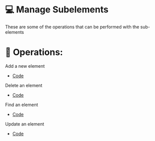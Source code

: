 # 💻 Manage Subelements
These are some of the operations that can be performed with the sub-elements

# 🚀 Operations:
Add a new element 
- [Code](https://github.com/elmarcz/Mongoose-Subelements/blob/master/querys/add.js)

Delete an element 
- [Code](https://github.com/elmarcz/Mongoose-Subelements/blob/master/querys/remove.js)

Find an element
- [Code](https://github.com/elmarcz/Mongoose-Subelements/blob/master/querys/find.js)

Update an element
- [Code](https://github.com/elmarcz/Mongoose-Subelements/blob/master/querys/updateAll.js)
